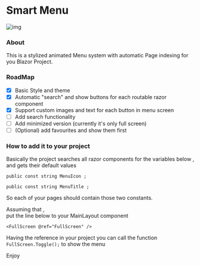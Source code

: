 # Smart Menu
![img](https://i.imgur.com/eQYWK2a.gif)

### About
This is a stylized animated Menu system with automatic Page indexing for you Blazor Project.

### RoadMap

- [x] Basic Style and theme
- [x] Automatic "search" and show buttons for each routable razor component
- [x] Support custom images and text for each button in menu screen
- [ ] Add search functionality 
- [ ] Add minimized version (currently it's only full screen)
- [ ] (Optional) add favourites and show them first

### How to add it to your project

Basically the project searches all razor components for the variables below , and gets their default values

```public const string MenuIcon ;```

```public const string MenuTitle ;```

So each of your pages should contain those two constants.

Assuming that ,  
put the line below to your MainLayout component

`<FullScreen @ref="FullScreen" />`

Having the reference in your project you can call the function `FullScreen.Toggle();` to show the menu 

Enjoy
